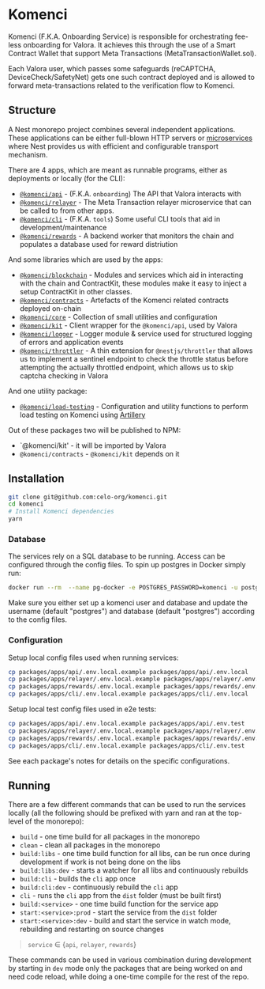 # Komenci

Komenci (F.K.A. Onboarding Service) is responsible for orchestrating fee-less onboarding for Valora.
It achieves this through the use of a Smart Contract Wallet that support Meta Transactions (MetaTransactionWallet.sol).

Each Valora user, which passes some safeguards (reCAPTCHA, DeviceCheck/SafetyNet) gets one such contract deployed and is allowed
to forward meta-transactions related to the verification flow to Komenci.

## Structure

A Nest monorepo project combines several independent applications.
These applications can be either full-blown HTTP servers or [microservices](https://docs.nestjs.com/migration-guide#microservices) where Nest provides us
with efficient and configurable transport mechanism.

There are 4 apps, which are meant as runnable programs, either as deployments or locally (for the CLI):

- [`@komenci/api`](./packages/apps/api) - (F.K.A. `onboarding`) The API that Valora interacts with
- [`@komenci/relayer`](./packages/apps/relayer) - The Meta Transaction relayer microservice that can be called to from other apps.
- [`@komenci/cli`](./packages/apps/cli) - (F.K.A. `tools`) Some useful CLI tools that aid in development/maintenance
- [`@komenci/rewards`](./packages/apps/rewrads) - A backend worker that monitors the chain and populates a database used for reward distriution

And some libraries which are used by the apps:

- [`@komenci/blockchain`](./packages/libs/blockchain) - Modules and services which aid in interacting with the chain and ContractKit, these modules make it easy to inject a setup ContractKit in other classes.
- [`@komenci/contracts`](./packages/libs/contracts) - Artefacts of the Komenci related contracts deployed on-chain 
- [`@komenci/core`](./packages/libs/core) - Collection of small utilities and configuration
- [`@komenci/kit`](./packages/libs/komencikit) - Client wrapper for the `@komenci/api`, used by Valora
- [`@komenci/logger`](./packages/libs/logger) - Logger module & service used for structured logging of errors and application events
- [`@komenci/throttler`](./packages/libs/throttler) - A thin extension for `@nestjs/throttler` that allows us to implement a sentinel endpoint to check the throttle status before attempting the actually throttled endpoint, which allows us to skip captcha checking in Valora

And one utility package:

- [`@komenci/load-testing`](./packages/load-testing) - Configuration and utility functions to perform load testing on Komenci using [Artillery](https://artillery.io/)

Out of these packages two will be published to NPM:

- `@komenci/kit' - it will be imported by Valora
- `@komenci/contracts` - `@komenci/kit` depends on it

## Installation

```bash
git clone git@github.com:celo-org/komenci.git
cd komenci
# Install Komenci dependencies
yarn 
```

### Database

The services rely on a SQL database to be running. Access can be configured through the config files.
To spin up postgres in Docker simply run:

```bash
docker run --rm  --name pg-docker -e POSTGRES_PASSWORD=komenci -u postgres -d -p 5432:5432 -v $HOME/docker/volumes/postgres:/var/lib/postgresql/data postgres
```

Make sure you either set up a komenci user and database and update the username (default "postgres") and database (default "postgres") according to the config files.

### Configuration

Setup local config files used when running services:

```bash
cp packages/apps/api/.env.local.example packages/apps/api/.env.local
cp packages/apps/relayer/.env.local.example packages/apps/relayer/.env.local
cp packages/apps/rewards/.env.local.example packages/apps/rewards/.env.local
cp packages/apps/cli/.env.local.example packages/apps/cli/.env.local
```

Setup local test config files used in e2e tests:

```bash
cp packages/apps/api/.env.local.example packages/apps/api/.env.test
cp packages/apps/relayer/.env.local.example packages/apps/relayer/.env.test
cp packages/apps/rewards/.env.local.example packages/apps/rewards/.env.test
cp packages/apps/cli/.env.local.example packages/apps/cli/.env.test
```

See each package's notes for details on the specific configurations.

## Running

There are a few different commands that can be used to run the services locally (all the following should be prefixed with yarn and ran at the top-level of the monorepo):

- `build` - one time build for all packages in the monorepo
- `clean` - clean all packages in the monorepo
- `build:libs` - one time build function for all libs, can be run once during development if work is not being done on the libs
- `build:libs:dev` - starts a watcher for all libs and continuously rebuilds
- `build:cli` - builds the `cli` app once
- `build:cli:dev` - continuously rebuild the `cli` app
- `cli` - runs the `cli` app from the `dist` folder (must be built first)
- `build:<service>` - one time build function for the service app
- `start:<service>:prod` - start the service from the `dist` folder
- `start:<service>:dev` - build and start the service in watch mode, rebuilding and restarting on source changes

> `service` ∈ {`api`, `relayer`, `rewards`}

These commands can be used in various combination during development by starting in `dev` mode only the packages that are being worked on and need code reload, while doing a one-time compile for the rest of the repo.
